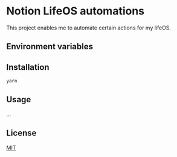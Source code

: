 # Notion LifeOS automations

This project enables me to automate certain actions for my lifeOS.

## Environment variables

## Installation

```bash
yarn
```

## Usage
...

## License
[MIT](https://choosealicense.com/licenses/mit/)